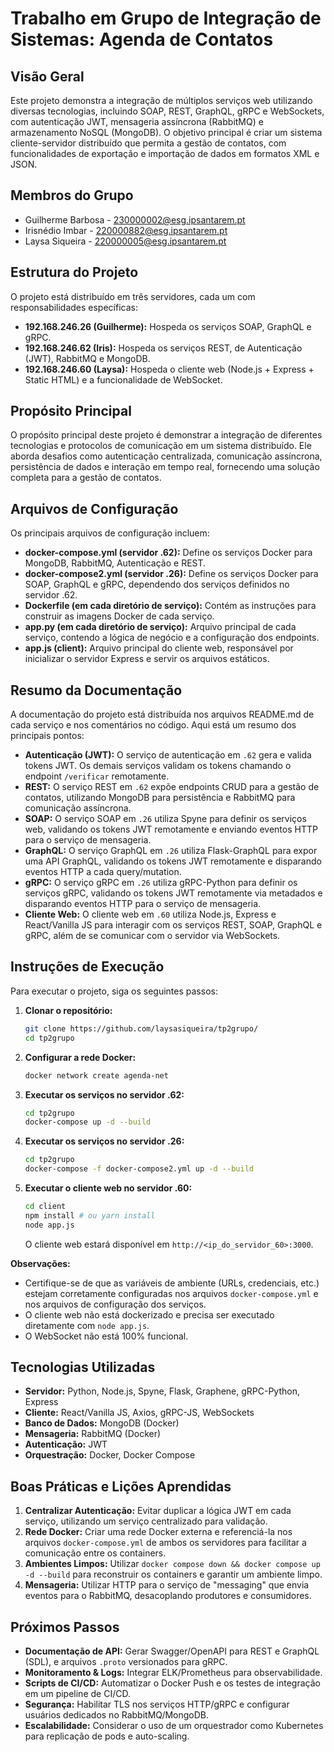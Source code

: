 # Trabalho em Grupo de Integração de Sistemas: Agenda de Contatos

## Visão Geral

Este projeto demonstra a integração de múltiplos serviços web utilizando diversas tecnologias, incluindo SOAP, REST, GraphQL, gRPC e WebSockets, com autenticação JWT, mensageria assíncrona (RabbitMQ) e armazenamento NoSQL (MongoDB). O objetivo principal é criar um sistema cliente-servidor distribuído que permita a gestão de contatos, com funcionalidades de exportação e importação de dados em formatos XML e JSON.

## Membros do Grupo

*   Guilherme Barbosa - 230000002@esg.ipsantarem.pt
*   Irisnédio Imbar - 220000882@esg.ipsantarem.pt
*   Laysa Siqueira - 220000005@esg.ipsantarem.pt

## Estrutura do Projeto

O projeto está distribuído em três servidores, cada um com responsabilidades específicas:

*   **192.168.246.26 (Guilherme):** Hospeda os serviços SOAP, GraphQL e gRPC.
*   **192.168.246.62 (Iris):** Hospeda os serviços REST, de Autenticação (JWT), RabbitMQ e MongoDB.
*   **192.168.246.60 (Laysa):** Hospeda o cliente web (Node.js + Express + Static HTML) e a funcionalidade de WebSocket.

## Propósito Principal

O propósito principal deste projeto é demonstrar a integração de diferentes tecnologias e protocolos de comunicação em um sistema distribuído. Ele aborda desafios como autenticação centralizada, comunicação assíncrona, persistência de dados e interação em tempo real, fornecendo uma solução completa para a gestão de contatos.

## Arquivos de Configuração

Os principais arquivos de configuração incluem:

*   **docker-compose.yml (servidor .62):** Define os serviços Docker para MongoDB, RabbitMQ, Autenticação e REST.
*   **docker-compose2.yml (servidor .26):** Define os serviços Docker para SOAP, GraphQL e gRPC, dependendo dos serviços definidos no servidor .62.
*   **Dockerfile (em cada diretório de serviço):** Contém as instruções para construir as imagens Docker de cada serviço.
*   **app.py (em cada diretório de serviço):** Arquivo principal de cada serviço, contendo a lógica de negócio e a configuração dos endpoints.
*   **app.js (client):** Arquivo principal do cliente web, responsável por inicializar o servidor Express e servir os arquivos estáticos.

## Resumo da Documentação

A documentação do projeto está distribuída nos arquivos README.md de cada serviço e nos comentários no código. Aqui está um resumo dos principais pontos:

*   **Autenticação (JWT):** O serviço de autenticação em `.62` gera e valida tokens JWT. Os demais serviços validam os tokens chamando o endpoint `/verificar` remotamente.
*   **REST:** O serviço REST em `.62` expõe endpoints CRUD para a gestão de contatos, utilizando MongoDB para persistência e RabbitMQ para comunicação assíncrona.
*   **SOAP:** O serviço SOAP em `.26` utiliza Spyne para definir os serviços web, validando os tokens JWT remotamente e enviando eventos HTTP para o serviço de mensageria.
*   **GraphQL:** O serviço GraphQL em `.26` utiliza Flask-GraphQL para expor uma API GraphQL, validando os tokens JWT remotamente e disparando eventos HTTP a cada query/mutation.
*   **gRPC:** O serviço gRPC em `.26` utiliza gRPC-Python para definir os serviços gRPC, validando os tokens JWT remotamente via metadados e disparando eventos HTTP para o serviço de mensageria.
*   **Cliente Web:** O cliente web em `.60` utiliza Node.js, Express e React/Vanilla JS para interagir com os serviços REST, SOAP, GraphQL e gRPC, além de se comunicar com o servidor via WebSockets.

## Instruções de Execução

Para executar o projeto, siga os seguintes passos:

1.  **Clonar o repositório:**

    ```bash
    git clone https://github.com/laysasiqueira/tp2grupo/
    cd tp2grupo
    ```

2.  **Configurar a rede Docker:**

    ```bash
    docker network create agenda-net
    ```

3.  **Executar os serviços no servidor .62:**

    ```bash
    cd tp2grupo
    docker-compose up -d --build
    ```

4.  **Executar os serviços no servidor .26:**

    ```bash
    cd tp2grupo
    docker-compose -f docker-compose2.yml up -d --build
    ```

5.  **Executar o cliente web no servidor .60:**

    ```bash
    cd client
    npm install # ou yarn install
    node app.js
    ```

    O cliente web estará disponível em `http://<ip_do_servidor_60>:3000`.

**Observações:**

*   Certifique-se de que as variáveis de ambiente (URLs, credenciais, etc.) estejam corretamente configuradas nos arquivos `docker-compose.yml` e nos arquivos de configuração dos serviços.
*   O cliente web não está dockerizado e precisa ser executado diretamente com `node app.js`.
*   O WebSocket não está 100% funcional.

## Tecnologias Utilizadas

*   **Servidor:** Python, Node.js, Spyne, Flask, Graphene, gRPC-Python, Express
*   **Cliente:** React/Vanilla JS, Axios, gRPC-JS, WebSockets
*   **Banco de Dados:** MongoDB (Docker)
*   **Mensageria:** RabbitMQ (Docker)
*   **Autenticação:** JWT
*   **Orquestração:** Docker, Docker Compose

## Boas Práticas e Lições Aprendidas

1.  **Centralizar Autenticação:** Evitar duplicar a lógica JWT em cada serviço, utilizando um serviço centralizado para validação.
2.  **Rede Docker:** Criar uma rede Docker externa e referenciá-la nos arquivos `docker-compose.yml` de ambos os servidores para facilitar a comunicação entre os containers.
3.  **Ambientes Limpos:** Utilizar `docker compose down && docker compose up -d --build` para reconstruir os containers e garantir um ambiente limpo.
4.  **Mensageria:** Utilizar HTTP para o serviço de "messaging" que envia eventos para o RabbitMQ, desacoplando produtores e consumidores.

## Próximos Passos

*   **Documentação de API:** Gerar Swagger/OpenAPI para REST e GraphQL (SDL), e arquivos `.proto` versionados para gRPC.
*   **Monitoramento & Logs:** Integrar ELK/Prometheus para observabilidade.
*   **Scripts de CI/CD:** Automatizar o Docker Push e os testes de integração em um pipeline de CI/CD.
*   **Segurança:** Habilitar TLS nos serviços HTTP/gRPC e configurar usuários dedicados no RabbitMQ/MongoDB.
*   **Escalabilidade:** Considerar o uso de um orquestrador como Kubernetes para replicação de pods e auto-scaling.
